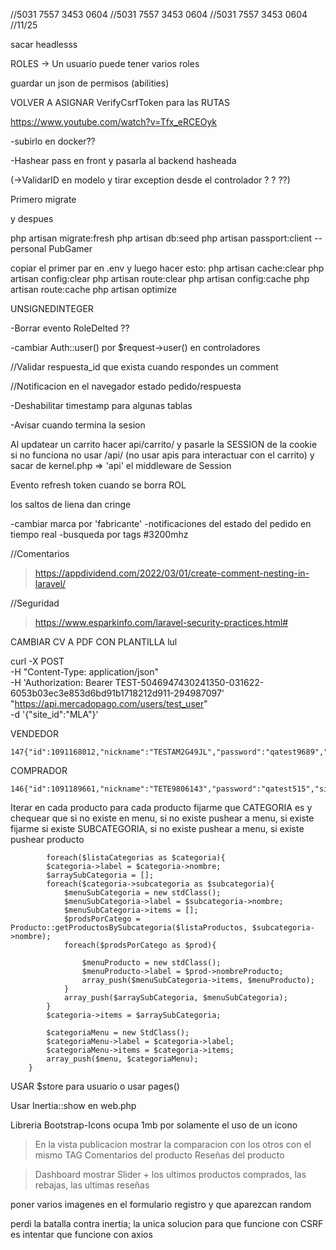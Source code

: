 //5031 7557 3453 0604
//5031 7557 3453 0604
//5031 7557 3453 0604
//11/25

sacar headlesss

ROLES -> Un usuario puede tener varios roles

guardar un json de permisos (abilities)

VOLVER A ASIGNAR VerifyCsrfToken para las RUTAS

https://www.youtube.com/watch?v=Tfx_eRCEOyk


-subirlo en docker??

-Hashear pass en front y pasarla al backend hasheada 

(->ValidarID en modelo y tirar exception desde el controlador ? ? ??)

Primero migrate

y despues

php artisan migrate:fresh
php artisan db:seed
php artisan passport:client --personal
PubGamer

copiar el primer par en .env y luego hacer esto:
php artisan cache:clear
php artisan config:clear
php artisan route:clear
php artisan config:cache
php artisan route:cache
php artisan optimize

UNSIGNEDINTEGER

-Borrar evento RoleDelted ??

-cambiar Auth::user() por $request->user() en controladores

//Validar respuesta_id que exista cuando respondes un comment

//Notificacion en el navegador estado pedido/respuesta

-Deshabilitar timestamp para algunas tablas

-Avisar cuando termina la sesion

Al updatear un carrito hacer api/carrito/ y pasarle la SESSION de la cookie
si no funciona no usar /api/ (no usar apis para interactuar con el carrito)
y sacar de kernel.php => 'api' el middleware de Session

Evento refresh token cuando se borra ROL

los saltos de liena dan cringe

-cambiar marca por 'fabricante'
-notificaciones del estado del pedido en tiempo real
-busqueda por tags #3200mhz





//Comentarios
>https://appdividend.com/2022/03/01/create-comment-nesting-in-laravel/

//Seguridad

>https://www.esparkinfo.com/laravel-security-practices.html#

CAMBIAR CV  A PDF CON PLANTILLA lul


curl -X POST \
-H "Content-Type: application/json" \
-H 'Authorization: Bearer TEST-5046947430241350-031622-6053b03ec3e853d6bd91b1718212d911-294987097' \
"https://api.mercadopago.com/users/test_user" \
-d '{"site_id":"MLA"}'


VENDEDOR

    147{"id":1091168012,"nickname":"TESTAM2G49JL","password":"qatest9689","site_status":"active","email":"test_user_12717250@testuser.com"}

COMPRADOR

    146{"id":1091189661,"nickname":"TETE9806143","password":"qatest515","site_status":"active","email":"test_user_4188743@testuser.com"}


Iterar en cada producto
    para cada producto fijarme que CATEGORIA es y chequear que si no existe en menu,
        si no existe pushear a menu, si existe fijarme si existe SUBCATEGORIA,
            si no existe pushear a menu, si existe pushear producto

            foreach($listaCategorias as $categoria){
            $categoria->label = $categoria->nombre;
            $arraySubCategoria = [];
            foreach($categoria->subcategoria as $subcategoria){
                $menuSubCategoria = new stdClass();
                $menuSubCategoria->label = $subcategoria->nombre;
                $menuSubCategoria->items = [];
                $prodsPorCatego = Producto::getProductosBySubcategoria($listaProductos, $subcategoria->nombre);
                foreach($prodsPorCatego as $prod){

                    $menuProducto = new stdClass();
                    $menuProducto->label = $prod->nombreProducto;
                    array_push($menuSubCategoria->items, $menuProducto);
                }
                array_push($arraySubCategoria, $menuSubCategoria);
            }
            $categoria->items = $arraySubCategoria;

            $categoriaMenu = new StdClass();
            $categoriaMenu->label = $categoria->label;
            $categoriaMenu->items = $categoria->items;
            array_push($menu, $categoriaMenu);
        }

USAR $store para usuario o  usar pages()

Usar Inertia::show en web.php

Libreria Bootstrap-Icons ocupa 1mb por solamente el uso de un icono

>En la vista publicacion mostrar la comparacion con los otros con el mismo TAG
>Comentarios del producto
>Reseñas del producto

>Dashboard mostrar Slider + los ultimos productos comprados, las rebajas, las ultimas reseñas

poner varios imagenes en el formulario registro y que aparezcan random

perdi la batalla contra inertia; la unica solucion para que funcione con CSRF es intentar que funcione con axios

